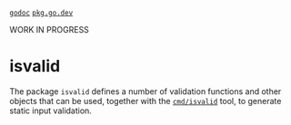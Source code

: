 [`godoc`](http://godoc.org/github.com/frk/isvalid)
[`pkg.go.dev`](https://pkg.go.dev/github.com/frk/isvalid)

WORK IN PROGRESS

# isvalid

The package `isvalid` defines a number of validation functions and other objects that can
be used, together with the [`cmd/isvalid`](cmd/isvalid) tool, to generate static input validation.